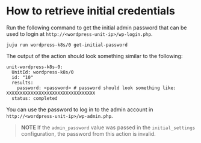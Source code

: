 # How to retrieve initial credentials

Run the following command to get the initial admin password that can be used to login at
`http://<wordpress-unit-ip>/wp-login.php`.

```
juju run wordpress-k8s/0 get-initial-password 
```

The output of the action should look something similar to the following:

```
unit-wordpress-k8s-0:
  UnitId: wordpress-k8s/0
  id: "10"
  results:
    password: <password> # password should look something like: XXXXXXXXXXXXXXXXXXXXXXXXXXXXXXXXX
  status: completed
```

You can use the password to log in to the admin account in `http://<wordpress-unit-ip>/wp-admin.php`.

> **NOTE** If the `admin_password` value was passed in the `initial_settings` configuration, the
password from this action is invalid.
